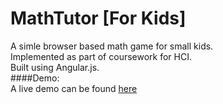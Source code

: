 MathTutor [For Kids]
====================
A simle browser based math game for small kids.  
Implemented as part of coursework for HCI.  
Built using Angular.js.  
####Demo:  
A live demo can be found [here](http://sumitgouthaman.github.io/MathTutor/)  